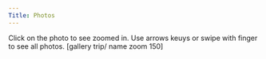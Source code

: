 ```yaml
---
Title: Photos
---
```

Click on the photo to see zoomed in. Use arrows keuys or swipe with finger to see all photos.
[gallery trip/ name zoom 150]
